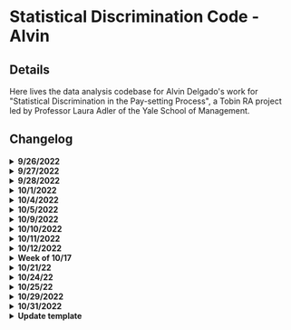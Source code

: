 # Statistical Discrimination Code - Alvin

## Details

Here lives the data analysis codebase for Alvin Delgado's work for "Statistical Discrimination in the Pay-setting Process", a Tobin RA project led by Professor Laura Adler of the Yale School of Management.

## Changelog

<details><summary><b>9/26/2022</b></summary>

* initiated files for 1) data processing, 2) data analysis
* added code to ingest all datasets, merged years where necessary

</details>










<details><summary><b>9/27/2022</b></summary>

* added function for chi-square quantile plotting (ran into many errors with size of data)
* created basic comparison plots between genders for pay (ran into issues with factors)

</details>









<details><summary><b>9/28/2022</b></summary>

* reassigned gender labels in all dataframes
* rewrote comparison plot code for easy iteration and other variables

</details>








<details><summary><b>10/1/2022</b></summary>

* checked for distribution of gender labels reported
* checked counts for different years to see if # of survey respondants changed significantly (it did!)
* checked to see if there are any repeat responses in each year

</details>










<details><summary><b>10/4/2022</b></summary>

Updates to `data_processing.Rmd`:
* Transormed date text field to date field with `lubridate`
* Reorganized how data is loaded, reshaped, and saved
* Moved some functions from the processing document to the analysis document
* Added functionality 

---

Updates to `data_analysis.Rmd`
* Added new column to datasets to "round" data to current month
* Drew histograms of date distributions to check for outliers
    * There were quite a few in 2015 and 2016!
* Checked distribution of industries across responses
* Added `dfList`, a list of the yearly dataframes, which makes iterating over years *much* easier.

---

Notes:
* Dates seem to be fairly uniformly distributed across the years, and there were only a few anomalies (see question below).
* There's about 10-15% data on industry missing from each year. The spread is definitely not uniform.
* For fun: go back and clean up plotmaking using `dfList` and `lapply()`

---

Questions:
* There are a lot of entries that have `NA` for gender, what should we do with these?
* Should we just get rid of dates outside of the year each table is supposed to be from?
* How should we continue exploring industry type, if at all?

</details>








<details><summary><b>10/5/2022</b></summary>

Updates to `data_analysis.Rmd`
* Added histograms of `YRS_EXP`
* Removed negative values for `YRS_EXP`
* Checked distribution of total compensation

---

Notes:
* There are a lot of high outliers for total compensation

---

Questions:
* Is it good practice to remove invalid data rows (e.g. neg values above), or just replace the invalid data entries with `NA`?
* How should we be choosing to remove outliers in general?

</details>








<details><summary><b>10/9/2022</b></summary>

Updates to `data_processing.Rmd`:
* Cleaned `manager_relationship` var to be all numeric
* Cleaned `fair_pay` var to be all numeric
* Cleaned `employer_satisfaction` to be all numeric
* Cleaned `fair_pay` to all be numeric
* Started cleaning `phdyr_graduate`
    * I should check over the excel sheets to see how to transform this (i.e. account for both years *and* "did not graduate")

---

Updates to `data_analysis.Rmd`
* 

---

Notes:
* A reminder from last meeting that the .xlsx for 2019 includes data from the first half of 2020
* `Fair_pay` has almost only `NA` for 2015,2016, then about 25-33% `NA` for other years
* `employer_satisfaction` is missing about half the data for 2019,2020. Even though the dataframes contain an incorrect period of data, these missing values seem consistent across both years. 
* I am going to stop checking for missing data until I've successfully merged the datasets.
* `manager_relationship`, `fair_pay`, `employer_satisfaction`, and `fair_pay` are all on a scale from 1-5 for "Strongly Disagree" to "Strongly Agree"

---

Questions:
* 

</details>








<details><summary><b>10/10/2022</b></summary>

Updates to `data_processing.Rmd`:
* Cleaned `phdyr_graduate` - turned into a factor
* Cleaned `mbayr_graduate` - turned into a factor
* Merged all years' datasets into one master called `alldata`
* Saved `alldata` as easily loadable .RData and .csv files for ingesting into `data_analysis`
* Removed code for saving each year's dataset individually to a .RData file
* Added code to sanity check `TCC`

---

Updates to `data_analysis.Rmd`
* 

---

Notes:
* According to [DQYDJ](https://dqydj.com/average-median-top-individual-income-percentiles/), the 99th percentile of income was $401,622, while in 2020 it was $357,552.
    * Note: this site used BLS data, but I wasn't sure if I should have calculated this myself, or gotten an academic source. [This](https://data.bls.gov/cgi-bin/surveymost?ce) might be a good alternative to do it by hand.
    * The 99th percentile of `TCC` in our data was 212500
* `TCC` didn't seem to have any people who reported hourly wages as total compensation (min was about 4400)
    * cool observation: there's spikes at every $1000
* Strange: there are only 3 "other" responses to gender in 2016.

</details>









<details><summary><b>10/11/2022</b></summary>

Updates to `data_processing.Rmd`:
* updated code to work with the merged dataframe `alldata`

---

Updates to `data_analysis.Rmd`
* Cleaned `yrs_exp` - made negative values NA
* Fixed `salary` graphs by gender, switched `salary` with `TCC` b/c less missing data.\

---

Notes:
* There's about 12% missing data for `Industry`
* There's some pretty stark differenes in industry by gender in traditionally gendered roles (e.g. education, construction, and healthcare/social assistance)
* 

---

Questions:
* How was the original data formatted? I was wondering about why some years have about 500-1000 entries from the next year


</details>





<details><summary><b>10/12/2022</b></summary>

Updates to `data_processing.Rmd`:
* 

---

Updates to `data_analysis.Rmd`
* Compared Industry by Gender (tables, barplots)
* Compared Management by gender
* Compared education by gender (tables, barplots)
* Compared age by gender
* Calculated proportional data across states and cities

---

Notes:
* There aren't huge differences between education level and gender
    * Minor differences: larger proportions of women obtain associate's, health profession, master's, and non-degree certificates comapred to men
    * Men obtained more GED/high school diplomas (does this make sense), MBAs, and PHDs compared to women.
* There is a narrowing of the proportion of management positions held by men and women over time
* Majority of responses are from young people - this might affect broader trends we see?

---

Questions:
* How might patterns or trends in our data effect future analyses?

</details>








<details><summary><b>Week of 10/17</b></summary>

Updates to `data_processing.Rmd`:
* Created tables of highest paying occupations (`onet_broad`)
    * Filtered dataset to exclude data higher than the 2020 99th percentile in individual
    income
* Reordered commands for efficiency
* Filtered for 24 <= age <= 54 
* Recoded `NA` in `Gender` to "Missing"

---

Updates to `data_analysis.Rmd`
* 

---

Notes:
* The majority of outliers are chief executives, physicians, lawyers, operations 
managers, sales managers, financial analysts, and management analysts. This is when we filter data
higher than the 2020 99th percentile, 401622 (see above for source)
    * Since these jobs are fairly similar, I decided to just filter based on the 
    99th percentile alone. Even if we end up choosing another year's 99th percentile
    to do a cutoff, the types of employees that would be excluded from our data would be 
    more or less from the same crowd. 


---

Questions:
* 

</details>








<details><summary><b>10/21/22</b></summary>

Updates to `data_processing.Rmd`:
* Reordered commands for relabelling the `GENDER` column (fixed an error where NAs would
be labelled as "Other" instead of "Missing")
* Fixed filtering by `TCC` (I used the wrong inequality before haha)

---

Updates to `data_analysis.Rmd`
* 

---

Notes:
* 

---

Questions:
* 

</details>






<details><summary><b>10/24/22</b></summary>

Updates to `data_processing.Rmd`:
* Fixed filter for removing data data pts below a minimum wage salary

---

Updates to `data_analysis.Rmd`
* Added summary statistics code for TCC, Education experience, and job experience

---

Notes:
* 

---

Questions:
* 

</details>














<details><summary><b>10/25/22</b></summary>

Updates to `data_processing.Rmd`:
* 

---

Updates to `data_analysis.Rmd`
* Added summary statistics code for age and salary history question
* Added summary stats for "Other" gender category

---

Notes:
* 

---

Questions:
* 

</details>











<details><summary><b>10/29/2022</b></summary>

Updates to `data_processing.Rmd`:
* 

---

Updates to `data_analysis.Rmd`
* Created summary statistics code for highest level of educational attainment by gender
    * created a new logical column that parses out the highest level of edu from other cols
* Created summary stats for the number of employees in company by gender

---

Notes:
* 

---

Questions:
* How should we code in the SHB variable? Should we have it set to after the year in which the ban take effect? Right after? (My intuitions would say that we should wait some time, as the salary and information they are reporting are likely from jobs they got before the ban in the immediate post-period)

</details>








<details><summary><b>10/31/2022</b></summary>

Updates to `data_processing.Rmd`:
* 

---

Updates to `data_analysis.Rmd`
* Added code to look at the highest proportion industries across genders

---

Notes:
* The "other" gender category has the exact same top jobs as women, and their education seems to be more similar to women as well
* 

---

Questions:
* 

</details>









<details><summary><b>Update template</b></summary>

Updates to `data_processing.Rmd`:
* 

---

Updates to `data_analysis.Rmd`
* 

---

Notes:
* 

---

Questions:
* 

</details>

